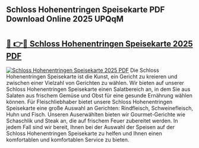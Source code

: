## Schloss Hohenentringen Speisekarte PDF Download Online 2025 UPQqM

# <h2><a href="http://gc6jemj.nevu.top/?p=Schloss+Hohenentringen+Speisekarte">🔗 👉🔴 Schloss Hohenentringen Speisekarte 2025 PDF</a></h2>

[![Schloss Hohenentringen Speisekarte 2025 PDF](https://i.imgur.com/dBaPXMq.png)](http://gc6jemj.nevu.top/?p=Schloss+Hohenentringen+Speisekarte)
Die Schloss Hohenentringen Speisekarte ist die Kunst, ein Gericht zu kreieren und zwischen einer Vielzahl von Gerichten zu wählen. Wir bieten auf unserer Schloss Hohenentringen Speisekarte einen Salatbereich an, in dem Sie aus Salaten aus frischem Gemüse und Obst für eine gesunde Ernährung wählen können. Für Fleischliebhaber bietet unsere Schloss Hohenentringen Speisekarte eine große Auswahl an Gerichten: Rindfleisch, Schweinefleisch, Huhn und Fisch. Unseren Auserwählten bieten wir Gourmet-Gerichte wie Schaschlik und Steak an, die auf frischem Feuer zubereitet werden. In jedem Fall sind wir bereit, Ihnen bei der Auswahl der Speisen auf der Schloss Hohenentringen Speisekarte zu helfen und Ihnen einen komfortablen und komfortablen Service zu bieten.
